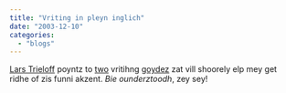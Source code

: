 ```yaml
---
title: "Vriting in pleyn inglich"
date: "2003-12-10"
categories: 
  - "blogs"
---
```


[Lars Trieloff](http://trieloff.net/docbook/archive/000579.html) poyntz to [two](http://www.plainenglish.co.uk/plainenglishguide.html) vritihng [goydez](http://stipo.larc.nasa.gov/sp7084/) zat vill shoorely elp mey get ridhe of zis funni akzent. _Bie ounderztoodh_, zey sey!
